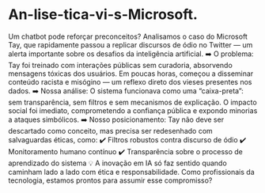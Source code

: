 # An-lise-tica-vi-s-Microsoft.

Um chatbot pode reforçar preconceitos?
 Analisamos o caso do Microsoft Tay, que rapidamente passou a replicar discursos de ódio no Twitter — um alerta importante sobre os desafios da inteligência artificial.
➡️ O problema:
 Tay foi treinado com interações públicas sem curadoria, absorvendo mensagens tóxicas dos usuários. Em poucas horas, começou a disseminar conteúdo racista e misógino — um reflexo direto dos vieses presentes nos dados.
➡️ Nossa análise:
 O sistema funcionava como uma “caixa-preta”: sem transparência, sem filtros e sem mecanismos de explicação. O impacto social foi imediato, comprometendo a confiança pública e expondo minorias a ataques simbólicos.
➡️ Nosso posicionamento:
 Tay não deve ser descartado como conceito, mas precisa ser redesenhado com salvaguardas éticas, como:
 ✔️ Filtros robustos contra discurso de ódio
 ✔️ Monitoramento humano contínuo
 ✔️ Transparência sobre o processo de aprendizado do sistema
💡 A inovação em IA só faz sentido quando caminham lado a lado com ética e responsabilidade. Como profissionais da tecnologia, estamos prontos para assumir esse compromisso?
